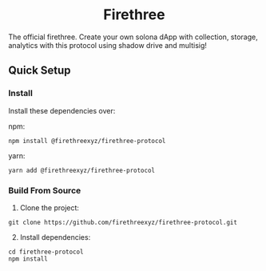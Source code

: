 <div align="center">
  <h1>Firethree</h1>
</div>

The official firethree. Create your own solona dApp with collection, storage, analytics with this protocol using shadow drive and multisig!

## Quick Setup

### Install

Install these dependencies over:

npm:

```shell
npm install @firethreexyz/firethree-protocol
```

yarn:

```shell
yarn add @firethreexyz/firethree-protocol
```

### Build From Source

1. Clone the project:

```shell
git clone https://github.com/firethreexyz/firethree-protocol.git
```

2. Install dependencies:

```shell
cd firethree-protocol
npm install
```
